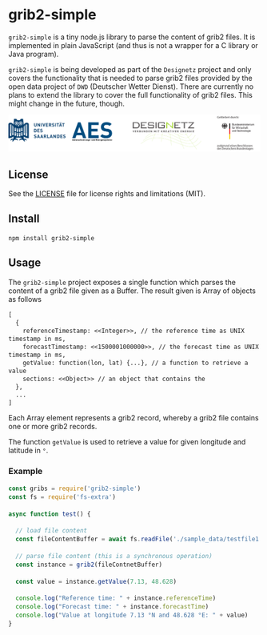 # grib2-simple
`grib2-simple` is a tiny node.js library to parse the content of grib2 files. It
is implemented in plain JavaScript (and thus is not a wrapper for a C library or
Java program).

`grib2-simple` is being developed as part of the `Designetz` project and only
covers the functionality that is needed to parse grib2 files provided by
the open data project of `DWD` (Deutscher Wetter Dienst). There are currently no
plans to extend the library to cover the full functionality of grib2 files. This
might change in the future, though.

![Set of logos](https://github.com/UdSAES/grib2-simple/blob/master/docs/logos_uds_aes_designetz_bmwi.png?raw=true)

## License
See the [LICENSE](./LICENSE) file for license rights and limitations (MIT).

## Install
```
npm install grib2-simple
```

## Usage
The `grib2-simple` project exposes a single function which parses the content
of a grib2 file given as a Buffer. The result given is Array of objects as follows
```
[
  {
    referenceTimestamp: <<Integer>>, // the reference time as UNIX timestamp in ms,
    forecastTimestamp: <<1500001000000>>, // the forecast time as UNIX timestamp in ms,
    getValue: function(lon, lat) {...}, // a function to retrieve a value
    sections: <<Object>> // an object that contains the
  },
  ...
]

```
Each Array element represents a grib2 record, whereby a grib2 file contains one
or more grib2 records.

The function `getValue` is used to retrieve a value for given longitude and
latitude in `°`.

### Example
```JavaScript
const gribs = require('grib2-simple')
const fs = require('fs-extra')

async function test() {

  // load file content
  const fileContentBuffer = await fs.readFile('./sample_data/testfile1.grib2')

  // parse file content (this is a synchronous operation)
  const instance = grib2(fileContnetBuffer)

  const value = instance.getValue(7.13, 48.628)

  console.log("Reference time: " + instance.referenceTime)
  console.log("Forecast time: " + instance.forecastTime)
  console.log("Value at longitude 7.13 °N and 48.628 °E: " + value)
}
```
